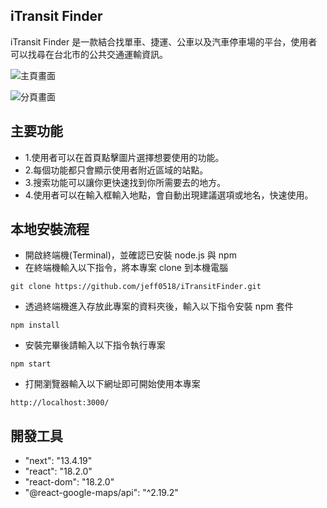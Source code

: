 ## iTransit Finder

iTransit Finder 是一款結合找單車、捷運、公車以及汽車停車場的平台，使用者可以找尋在台北市的公共交通運輸資訊。

![主頁畫面](https://i.imgur.com/nRmv1yP.png)

![分頁畫面](https://i.imgur.com/n5AxfFY.png)
## 主要功能

* 1.使用者可以在首頁點擊圖片選擇想要使用的功能。
* 2.每個功能都只會顯示使用者附近區域的站點。
* 3.搜索功能可以讓你更快速找到你所需要去的地方。
* 4.使用者可以在輸入框輸入地點，會自動出現建議選項或地名，快速使用。

## 本地安裝流程
* 開啟終端機(Terminal)，並確認已安裝 node.js 與 npm
* 在終端機輸入以下指令，將本專案 clone 到本機電腦
```
git clone https://github.com/jeff0518/iTransitFinder.git
```
* 透過終端機進入存放此專案的資料夾後，輸入以下指令安裝 npm 套件
```
npm install
```
* 安裝完畢後請輸入以下指令執行專案
```
npm start
```
* 打開瀏覽器輸入以下網址即可開始使用本專案
```
http://localhost:3000/
```
## 開發工具
* "next": "13.4.19"
* "react": "18.2.0"
* "react-dom": "18.2.0"
* "@react-google-maps/api": "^2.19.2"

